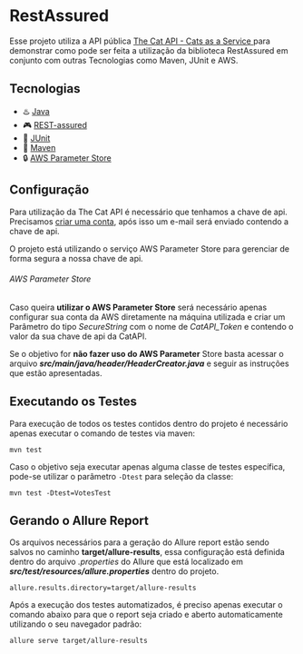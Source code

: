 # RestAssured

Esse projeto utiliza a API pública [The Cat API - Cats as a Service
](https://thecatapi.com/) para demonstrar como pode ser feita a utilização da biblioteca RestAssured em conjunto com outras Tecnologias como Maven, JUnit e AWS.

## Tecnologias
- :hotsprings:	[Java](https://www.java.com/)
- :video_game:	[REST-assured](https://rest-assured.io/)
- :space_invader:	[JUnit](https://junit.org/junit5/)
- :gift:	[Maven](https://maven.apache.org/)
- :lock:	[AWS Parameter Store](https://docs.aws.amazon.com/pt_br/systems-manager/latest/userguide/systems-manager-parameter-store.html)

## Configuração
Para utilização da The Cat API é necessário que tenhamos a chave de api. Precisamos [criar uma conta](https://thecatapi.com/signup), após isso um e-mail será enviado contendo a chave de api.

O projeto está utilizando o serviço AWS Parameter Store para gerenciar de forma segura a nossa chave de api.

 ###### AWS Parameter Store

Caso queira **utilizar o AWS Parameter Store** será necessário apenas configurar sua conta da AWS diretamente na máquina utilizada e criar um Parâmetro do tipo *SecureString* com o nome de *CatAPI_Token* e contendo o valor da sua chave de api da CatAPI.

Se o objetivo for **não fazer uso do AWS Parameter** Store basta acessar o arquivo **_src/main/java/header/HeaderCreator.java_** e seguir as instruções que estão apresentadas.


## Executando os Testes
Para execução de todos os testes contidos dentro do projeto é necessário apenas executar o comando de testes via maven:
```
mvn test
```

Caso o objetivo seja executar apenas alguma classe de testes específica, pode-se utilizar o parâmetro ```-Dtest``` para seleção da classe:
```
mvn test -Dtest=VotesTest
```

## Gerando o Allure Report
Os arquivos necessários para a geração do Allure report estão sendo salvos no caminho **target/allure-results**, essa configuração está definida dentro do arquivo *.properties* do Allure que está localizado em **_src/test/resources/allure.properties_** dentro do projeto.
```
allure.results.directory=target/allure-results
```

Após a execução dos testes automatizados, é preciso apenas executar o comando abaixo para que o report seja criado e aberto automaticamente utilizando o seu navegador padrão:
```
allure serve target/allure-results
```
